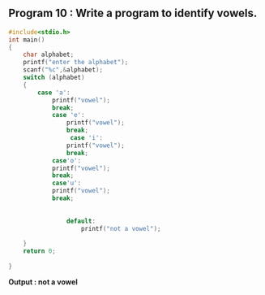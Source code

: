 ## Program 10 : Write a program to identify vowels.
```C
#include<stdio.h>
int main()
{
	char alphabet;
	printf("enter the alphabet");
	scanf("%c",&alphabet);
	switch (alphabet)
	{
		case 'a':
			printf("vowel");
			break;
			case 'e':
				printf("vowel");
				break;
				 case 'i':
				printf("vowel");
				break;
			case'o':
			printf("vowel");
			break;
			case'u':
			printf("vowel");
			break;
		
			
				default:
					printf("not a vowel");
					
	}
	return 0;
	
}
```
**Output : not a vowel**

